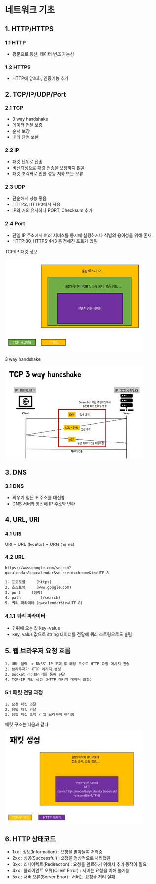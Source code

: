네트워크 기초
======================
## 1. HTTP/HTTPS
### 1.1 HTTP
* 평문으로 통신, 데이터 변조 가능성
### 1.2 HTTPS
* HTTP에 암호화, 인증기능 추가

## 2. TCP/IP/UDP/Port
### 2.1 TCP
* 3 way handshake
* 데이터 전달 보증
* 순서 보장
* IP의 단점 보완
### 2.2 IP
* 패킷 단위로 전송
* 비신뢰성으로 패킷 전송을 보장하지 않음
* 패킷 조각화로 인한 성능 저하 또는 오류
### 2.3 UDP
* 단순해서 성능 좋음
* HTTP2, HTTP3에서 사용
* IP와 거의 유사하나 PORT, Checksum 추가
### 2.4 Port
* 단일 IP 주소에서 여러 서비스를 동시에 실행하거나 식별의 용이성을 위해 존재
* HTTP:80, HTTPS:443 등 정해진 포트가 있음

TCP/IP 패킷 정보

<img src="/posts/img/pa1.png" width="450px" height="300px" title="px(픽셀) 크기 설정" alt="pa1"></img><br/>

3 way handshake

<img src="/posts/img/3way.png" width="450px" height="300px" title="px(픽셀) 크기 설정" alt="3way"></img><br/>


## 3. DNS
### 3.1 DNS
* 외우기 힘든 IP 주소를 대신함
* DNS 서버와 통신해 IP 주소와 변환

## 4. URL, URI
### 4.1 URI
URI = URL (locator) + URN (name)

### 4.2 URL
```
https://www.google.com/search?q=calendar&oq=calendar&sourceid=chrome&ie=UTF-8
```
	1. 프로토콜 	(https)
	2. 호스트명 	(www.google.com)
	3. port 	(생략)
	4. path     	(/search)
	5. 쿼리 파라미터 (q=calendar&ie=UTF-8)
 
### 4.1.1 쿼리 파라미터
* ? 뒤에 오는 값 key=value
* key, value 값으로 string 데이터를 전달해 쿼리 스트링으로도 볼림

## 5. 웹 브라우저 요청 흐름

	1. URL 입력 -> DNS로 IP 조회 후 해당 주소로 HTTP 요청 메시지 전송
	2. 브라우저가 HTTP 메시지 생성
	3. Socket 라이브러리를 통해 전달
	4. TCP/IP 패킷 생성 (HTTP 메시지 데이터 포함)

### 5.1 패킷 전달 과정

	1. 요청 패킷 전달
	2. 응답 패킷 전달
	3. 응답 패킷 도착 / 웹 브라우저 렌더링

패킷 구조는 다음과 같다

<img src="/posts/img/packet.png" width="450px" height="300px" title="px(픽셀) 크기 설정" alt="packet"></img><br/>

## 6. HTTP 상태코드

- 1xx : 정보(Information) : 요청을 받아들여 처리중
- 2xx : 성공(Successful) : 요청을 정상적으로 처리했음
- 3xx : 리다이렉트(Redirection) : 요청을 완료하기 위해서 추가 동작이 필요
- 4xx : 클라이언트 오류(Client Error) : 서버는 요청을 이해 불가능
- 5xx : 서버 오류(Server Error) : 서버는 요청을 처리 실패
